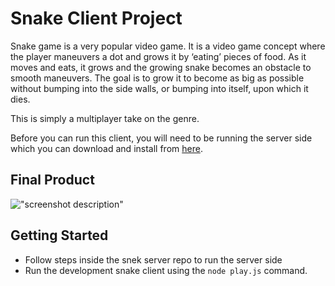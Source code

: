 # Snake Client Project

Snake game is a very popular video game. It is a video game concept where the player maneuvers a dot and grows it by ‘eating’ pieces of food. As it moves and eats, it grows and the growing snake becomes an obstacle to smooth maneuvers. The goal is to grow it to become as big as possible without bumping into the side walls, or bumping into itself, upon which it dies.

This is simply a multiplayer take on the genre.

Before you can run this client, you will need to be running the server side which you can download and install from [here](https://github.com/lighthouse-labs/snek-multiplayer).

## Final Product

!["screenshot description"](./screenshots/Screenshot%202024-02-21%20at%206.51.15 PM-1.png)


## Getting Started

- Follow steps inside the snek server repo to run the server side
- Run the development snake client using the `node play.js` command.